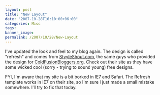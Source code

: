 ```yaml
---
layout: post
title: "New Layout"
date: "2007-10-28T16:10:00+06:00"
categories: Misc 
tags: 
banner_image: 
permalink: /2007/10/28/New-Layout
---
```


I've updated the look and feel to my blog again. The design is called "refresh" and comes from <a href="http://www.styleshout.com">StyyleShout.com</a>, the same guys who provided the design for <a href="http://www.coldfusionbloggers.org">ColdFusionBloggers.org</a>. Check out their site as they have some wicked cool (sorry - trying to sound young) free designs. 

FYI, I'm aware that my site is a bit borked in IE7 and Safari. The Refresh template works in IE7 on their site, so I'm sure I just made a small mistake somewhere. I'll try to fix that today.